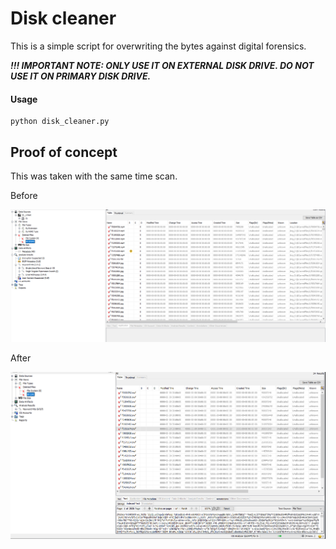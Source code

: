 # Disk cleaner

This is a simple script for overwriting the bytes against digital forensics.

***!!! IMPORTANT NOTE: ONLY USE IT ON EXTERNAL DISK DRIVE. DO NOT USE IT ON PRIMARY DISK DRIVE.***

#### Usage 

```
python disk_cleaner.py
```


## Proof of concept 

This was taken with the same time scan. 

Before 

![PoC1](/assets/images/poc1.png)

After

![PoC2](/assets/images/poc2.png)


